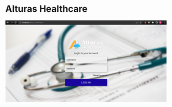 # Alturas Healthcare

<img src="https://github.com/marlonmdev/alturas-healthcare/blob/main/assets/images/homepage-screenshot.png" alt="Login Image">

